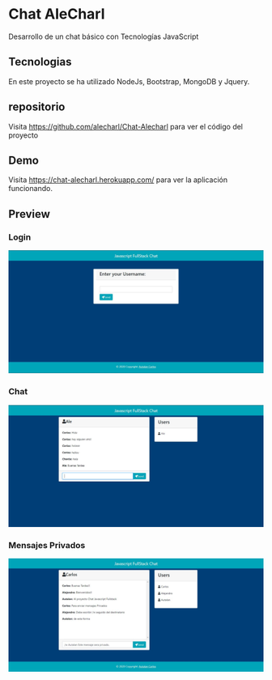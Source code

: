 # Chat AleCharl
Desarrollo de un chat básico con Tecnologías JavaScript

## Tecnologias 
En este proyecto se ha utilizado NodeJs, Bootstrap, MongoDB y Jquery.

## repositorio
Visita https://github.com/alecharl/Chat-Alecharl para ver el código del proyecto

## Demo
Visita https://chat-alecharl.herokuapp.com/ para ver la aplicación funcionando.

## Preview

### Login

![Preview](./src/public/img/principal_Chat.JPG)

### Chat

![Preview](./src/public/img/segundo_Chat.JPG)

### Mensajes Privados

![Preview](./src/public/img/Chat_privado.JPG)